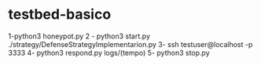# testbed-basico
1-python3 honeypot.py
2 - python3 start.py ./strategy/DefenseStrategyImplementarion.py
3- ssh testuser@localhost -p 3333
4- python3 respond.py logs/(tempo)
5- python3 stop.py
